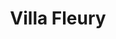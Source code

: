 ---
created-date: 20/09/2025
title: "Villa Fleury"
description: Pizza à pâte épaisse et bonne ! Terrasse très sympa malgré la proximité de la station du RER C. À refaire. 
lat: 48.8097892
lon: 2.2454392
address: "22 Place Henri Brousse 92190 Meudon"
website: villafleury.fr/fr
tags: "restaurant  italien bar terrasse"
---